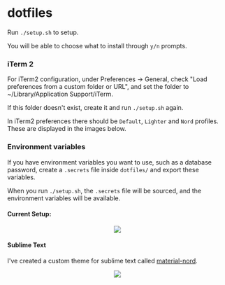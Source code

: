 # dotfiles

Run `./setup.sh` to setup.

You will be able to choose what to install through `y/n` prompts.

### iTerm 2

For iTerm2 configuration, under Preferences -> General, check "Load preferences from a custom folder or URL", and set the folder to ~/Library/Application Support/iTerm.

If this folder doesn't exist, create it and run `./setup.sh` again.

In iTerm2 preferences there should be `Default`, `Lighter` and `Nord` profiles. These are displayed in the images below.

### Environment variables

If you have environment variables you want to use, such as a database password, create a `.secrets` file inside `dotfiles/` and export these variables.

When you run `./setup.sh`, the `.secrets` file will be sourced, and the environment variables will be available.

#### Current Setup:

<div style="text-align:center">
  <img src="https://i.imgur.com/uMEr4Cv.jpg">
</div>

#### Sublime Text

I've created a custom theme for sublime text called [material-nord](https://github.com/lukakerr/material-nord).

<div style="text-align:center">
  <img src="https://i.imgur.com/0dnXiui.png">
</div>
